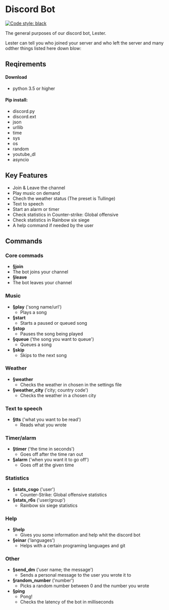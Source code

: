 # Discord Bot
[![Code style: black](https://img.shields.io/badge/code%20style-black-000000.svg)](https://github.com/psf/black)

The general purposes of our discord bot, Lester.

Lester can tell you who joined your server and who left the server and many odther things listed here down blow:

## Reqirements

#### Download
 - python 3.5 or higher

#### Pip install:
 - discord.py
 - discord.ext
 - json
 - urllib
 - time
 - sys
 - os
 - random
 - youtube_dl
 - asyncio


## Key Features
- Join & Leave the channel
- Play music on demand 
- Chech the weather status (The preset is Tullinge)
- Text to speech
- Start an alarm or timer
- Check statistics in Counter-strike: Global offensive
- Check statistics in Rainbow six siege
- A help command if needed by the user


## Commands

### Core commads
  - **§join**
   - The bot joins your channel
  - **§leave**
   - The bot leaves your channel

### Music
  - **§play** ('song name/url')
    - Plays a song
  - **§start** 
    - Starts a paused or queued song
  - **§stop** 
    - Pauses the song being played
  - **§queue** ('the song you want to queue')
    - Queues a song
  - **§skip** 
    - Skips to the next song

### Weather
  - **§weather**
    - Checks the weather in chosen in the settings file
  - **§weather_city** ('city; country code')
    - Checks the weather in a chosen city

### Text to speech
  - **§tts** ('what you want to be read')
    - Reads what you wrote

### Timer/alarm
  - **§timer** ('the time in seconds')
    - Goes off after the time ran out
  - **§alarm** ('when you want it to go off')
    - Goes off at the given time

### Statistics
  - **§stats_csgo** ('user')
    - Counter-Strike: Global offensive statistics
  - **§stats_r6s** ('user/group')
    - Rainbow six siege statistics

### Help
  - **§help**
    - Gives you some information and help whit the discord bot
  - **§einar** ('languages')
    - Helps with a certain programing languages and git

### Other
  - **§send_dm** ('user name; the message')
    - Sends a personal message to the user you wrote it to
  - **§random_number** ('number')
    - Picks a random number between 0 and the number you wrote
  - **§ping**
    - Pong!
    - Checks the latency of the bot in milliseconds
